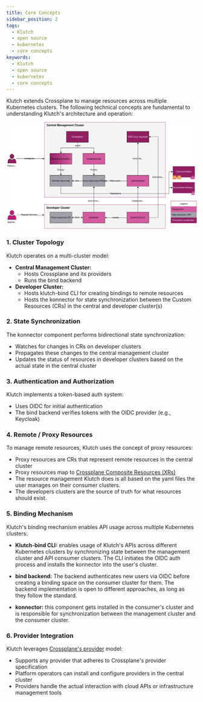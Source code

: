 ```yaml
---
title: Core Concepts
sidebar_position: 2
tags:
  - Klutch
  - open source
  - kubernetes
  - core concepts
keywords:
  - Klutch
  - open source
  - kubernetes
  - core concepts
---
```


Klutch extends Crossplane to manage resources across multiple Kubernetes clusters. The following technical concepts are
fundamental to understanding Klutch's architecture and operation:

![Klutch detailed architecture diagram](<klutch_components.svg>)

### 1. Cluster Topology

Klutch operates on a multi-cluster model:

- **Central Management Cluster:**
  - Hosts Crossplane and its providers
  - Runs the bind backend
- **Developer Cluster:**
  - Hosts klutch-bind CLI for creating bindings to remote resources
  - Hosts the konnector for state synchronization between the Custom Resources (CRs) in the central and developer cluster(s)

### 2. State Synchronization

The konnector component performs bidirectional state synchronization:

- Watches for changes in CRs on developer clusters
- Propagates these changes to the central management cluster
- Updates the status of resources in developer clusters based on the actual state in the central cluster

### 3. Authentication and Authorization

Klutch implements a token-based auth system:

- Uses OIDC for initial authentication
- The bind backend verifies tokens with the OIDC provider (e.g., Keycloak)

### 4. Remote / Proxy Resources

To manage remote resources, Klutch uses the concept of proxy resources:

- Proxy resources are CRs that represent remote resources in the central cluster
- Proxy resources map to [Crossplane Composite Resources (XRs)](https://docs.crossplane.io/master/concepts/composite-resources/)
- The resource management Klutch does is all based on the yaml files the user manages on their consumer clusters.
- The developers clusters are the source of truth for what resources should exist.

### 5. Binding Mechanism

Klutch's binding mechanism enables API usage across multiple Kubernetes clusters:

- **Klutch-bind CLI:** enables usage of Klutch's APIs across different Kubernetes clusters by synchronizing state
between the management cluster and API consumer clusters. The CLI
initiates the OIDC auth process and installs the konnector into the user's cluster.

- **bind backend:** The backend authenticates new users via OIDC before creating a binding space on the consumer cluster
for them. The backend implementation is open to different approaches, as long as they follow the standard.

- **konnector:** this component gets installed in the consumer's cluster and is responsible for synchronization between
the management cluster and the consumer cluster.

### 6. Provider Integration

Klutch leverages [Crossplane's provider](https://docs.crossplane.io/master/concepts/providers/) model:

- Supports any provider that adheres to Crossplane's provider specification
- Platform operators can install and configure providers in the central cluster
- Providers handle the actual interaction with cloud APIs or infrastructure management tools
